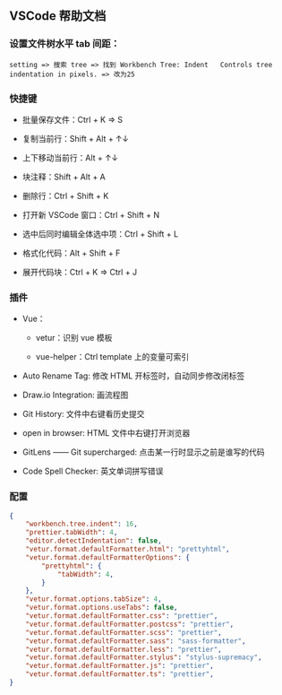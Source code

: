 ## VSCode 帮助文档

### 设置文件树水平 tab 间距：

```text
setting => 搜索 tree => 找到 Workbench Tree: Indent   Controls tree indentation in pixels. => 改为25
```

### 快捷键

- 批量保存文件：Ctrl + K => S

- 复制当前行：Shift + Alt + ↑↓

- 上下移动当前行：Alt + ↑↓

- 块注释：Shift + Alt + A

- 删除行：Ctrl + Shift + K

- 打开新 VSCode 窗口：Ctrl + Shift + N

- 选中后同时编辑全体选中项：Ctrl + Shift + L

- 格式化代码：Alt + Shift + F

- 展开代码块：Ctrl + K => Ctrl + J

### 插件

- Vue：

    - vetur：识别 vue 模板

    - vue-helper：Ctrl template 上的变量可索引

- Auto Rename Tag: 修改 HTML 开标签时，自动同步修改闭标签

- Draw.io Integration: 画流程图

- Git History: 文件中右键看历史提交

- open in browser: HTML 文件中右键打开浏览器

- GitLens —— Git supercharged: 点击某一行时显示之前是谁写的代码

- Code Spell Checker: 英文单词拼写错误

### 配置

```json
{
    "workbench.tree.indent": 16,
    "prettier.tabWidth": 4,
    "editor.detectIndentation": false,
    "vetur.format.defaultFormatter.html": "prettyhtml",
    "vetur.format.defaultFormatterOptions": {
        "prettyhtml": {
            "tabWidth": 4,
        }
    },
    "vetur.format.options.tabSize": 4,
    "vetur.format.options.useTabs": false,
    "vetur.format.defaultFormatter.css": "prettier",
    "vetur.format.defaultFormatter.postcss": "prettier",
    "vetur.format.defaultFormatter.scss": "prettier",
    "vetur.format.defaultFormatter.sass": "sass-formatter",
    "vetur.format.defaultFormatter.less": "prettier",
    "vetur.format.defaultFormatter.stylus": "stylus-supremacy",
    "vetur.format.defaultFormatter.js": "prettier",
    "vetur.format.defaultFormatter.ts": "prettier",
}
```